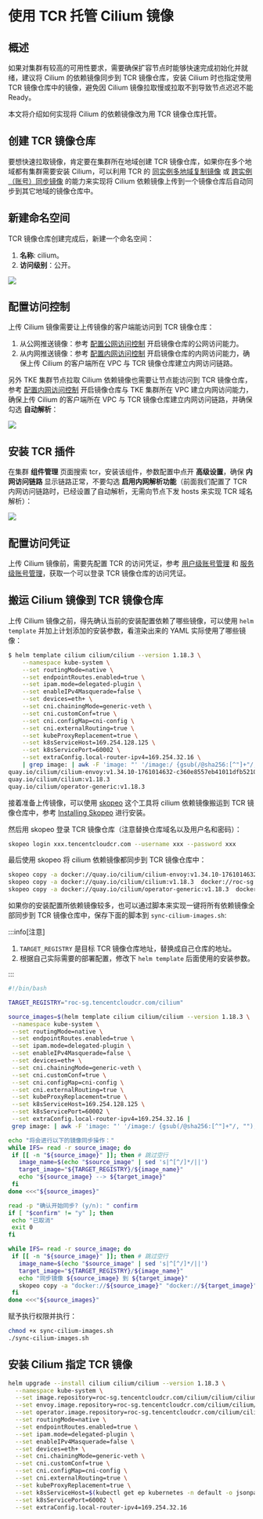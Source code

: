 # 使用 TCR 托管 Cilium 镜像

## 概述

如果对集群有较高的可用性要求，需要确保扩容节点时能够快速完成初始化并就绪，建议将 Cilium 的依赖镜像同步到 TCR 镜像仓库，安装 Cilium 时也指定使用 TCR 镜像仓库中的镜像，避免因 Cilium 镜像拉取慢或拉取不到导致节点迟迟不能 Ready。

本文将介绍如何实现将 Cilium 的依赖镜像改为用 TCR 镜像仓库托管。

## 创建 TCR 镜像仓库

要想快速拉取镜像，肯定要在集群所在地域创建 TCR 镜像仓库，如果你在多个地域都有集群需要安装 Cilium，可以利用 TCR 的 [同实例多地域复制镜像](https://cloud.tencent.com/document/product/1141/52095) 或 [跨实例（账号）同步镜像](https://cloud.tencent.com/document/product/1141/41945) 的能力来实现将 Cilium 依赖镜像上传到一个镜像仓库后自动同步到其它地域的镜像仓库中。

## 新建命名空间

TCR 镜像仓库创建完成后，新建一个命名空间：
1. **名称**: cilium。
1. **访问级别**：公开。

![](https://image-host-1251893006.cos.ap-chengdu.myqcloud.com/2025%2F10%2F31%2F20251031125444.png)

## 配置访问控制

上传 Cilium 镜像需要让上传镜像的客户端能访问到 TCR 镜像仓库：
1. 从公网推送镜像：参考 [配置公网访问控制](https://cloud.tencent.com/document/product/1141/41837) 开启镜像仓库的公网访问能力。
2. 从内网推送镜像：参考 [配置内网访问控制](https://cloud.tencent.com/document/product/1141/41838) 开启镜像仓库的内网访问能力，确保上传 Cilium 的客户端所在 VPC 与 TCR 镜像仓库建立内网访问链路。

另外 TKE 集群节点拉取 Cilium 依赖镜像也需要让节点能访问到 TCR 镜像仓库，参考 [配置内网访问控制](https://cloud.tencent.com/document/product/1141/41838) 开启镜像仓库与 TKE 集群所在 VPC 建立内网访问能力，确保上传 Cilium 的客户端所在 VPC 与 TCR 镜像仓库建立内网访问链路，并确保勾选 **自动解析**：

![](https://image-host-1251893006.cos.ap-chengdu.myqcloud.com/2025%2F10%2F31%2F20251031140032.png)

## 安装 TCR 插件

在集群 **组件管理** 页面搜索 tcr，安装该组件，参数配置中点开 **高级设置**，确保 **内网访问链路** 显示链路正常，不要勾选 **启用内网解析功能**（前面我们配置了 TCR 内网访问链路时，已经设置了自动解析，无需向节点下发 hosts 来实现 TCR 域名解析）：

![](https://image-host-1251893006.cos.ap-chengdu.myqcloud.com/2025%2F10%2F31%2F20251031144916.png)

## 配置访问凭证

上传 Cilium 镜像前，需要先配置 TCR 的访问凭证，参考 [用户级账号管理](https://cloud.tencent.com/document/product/1141/41829) 和 [服务级账号管理](https://cloud.tencent.com/document/product/1141/89137)，获取一个可以登录 TCR 镜像仓库的访问凭证。

## 搬运 Cilium 镜像到 TCR 镜像仓库

上传 Cilium 镜像之前，得先确认当前的安装配置依赖了哪些镜像，可以使用 `helm template` 并加上计划添加的安装参数，看渲染出来的 YAML 实际使用了哪些镜像：

```bash
$ helm template cilium cilium/cilium --version 1.18.3 \
    --namespace kube-system \
    --set routingMode=native \
    --set endpointRoutes.enabled=true \
    --set ipam.mode=delegated-plugin \
    --set enableIPv4Masquerade=false \
    --set devices=eth+ \
    --set cni.chainingMode=generic-veth \
    --set cni.customConf=true \
    --set cni.configMap=cni-config \
    --set cni.externalRouting=true \
    --set kubeProxyReplacement=true \
    --set k8sServiceHost=169.254.128.125 \
    --set k8sServicePort=60002 \
    --set extraConfig.local-router-ipv4=169.254.32.16 \
    | grep image: | awk -F 'image: "' '/image:/ {gsub(/@sha256:[^"]+"/, ""); print $2}' | sort | uniq
quay.io/cilium/cilium-envoy:v1.34.10-1761014632-c360e8557eb41011dfb5210f8fb53fed6c0b3222
quay.io/cilium/cilium:v1.18.3
quay.io/cilium/operator-generic:v1.18.3
```

接着准备上传镜像，可以使用 [skopeo](https://github.com/containers/skopeo) 这个工具将 cilium 依赖镜像搬运到 TCR 镜像仓库中，参考 [Installing Skopeo](https://github.com/containers/skopeo/blob/main/install.md) 进行安装。

然后用 skopeo 登录 TCR 镜像仓库（注意替换仓库域名以及用户名和密码）：

```bash
skopeo login xxx.tencentcloudcr.com --username xxx --password xxx
```

最后使用 skopeo 将 cilium 依赖镜像都同步到 TCR 镜像仓库中：

```bash
skopeo copy -a docker://quay.io/cilium/cilium-envoy:v1.34.10-1761014632-c360e8557eb41011dfb5210f8fb53fed6c0b3222  docker://roc-sg.tencentcloudcr.com/cilium/cilium-envoy:v1.34.10-1761014632-c360e8557eb41011dfb5210f8fb53fed6c0b3222
skopeo copy -a docker://quay.io/cilium/cilium:v1.18.3  docker://roc-sg.tencentcloudcr.com/cilium/cilium:v1.18.3
skopeo copy -a docker://quay.io/cilium/operator-generic:v1.18.3  docker://roc-sg.tencentcloudcr.com/cilium/operator-generic:v1.18.3
```

如果你的安装配置所依赖镜像较多，也可以通过脚本来实现一键将所有依赖镜像全部同步到 TCR 镜像仓库中，保存下面的脚本到 `sync-cilium-images.sh`:

:::info[注意]

1. `TARGET_REGISTRY` 是目标 TCR 镜像仓库地址，替换成自己仓库的地址。
2. 根据自己实际需要的部署配置，修改下 `helm template` 后面使用的安装参数。

:::

 ```bash title="sync-cilium-images.sh"
#!/bin/bash

TARGET_REGISTRY="roc-sg.tencentcloudcr.com/cilium"

source_images=$(helm template cilium cilium/cilium --version 1.18.3 \
  --namespace kube-system \
  --set routingMode=native \
  --set endpointRoutes.enabled=true \
  --set ipam.mode=delegated-plugin \
  --set enableIPv4Masquerade=false \
  --set devices=eth+ \
  --set cni.chainingMode=generic-veth \
  --set cni.customConf=true \
  --set cni.configMap=cni-config \
  --set cni.externalRouting=true \
  --set kubeProxyReplacement=true \
  --set k8sServiceHost=169.254.128.125 \
  --set k8sServicePort=60002 \
  --set extraConfig.local-router-ipv4=169.254.32.16 |
  grep image: | awk -F 'image: "' '/image:/ {gsub(/@sha256:[^"]+"/, ""); print $2}' | sort | uniq)

echo "将会进行以下的镜像同步操作："
while IFS= read -r source_image; do
  if [[ -n "${source_image}" ]]; then # 跳过空行
    image_name=$(echo "$source_image" | sed 's|^[^/]*/||')
    target_image="${TARGET_REGISTRY}/${image_name}"
    echo "${source_image} --> ${target_image}"
  fi
done <<<"${source_images}"

read -p "确认开始同步? (y/n): " confirm
if [ "$confirm" != "y" ]; then
  echo "已取消"
  exit 0
fi

while IFS= read -r source_image; do
  if [[ -n "${source_image}" ]]; then # 跳过空行
    image_name=$(echo "$source_image" | sed 's|^[^/]*/||')
    target_image="${TARGET_REGISTRY}/${image_name}"
    echo "同步镜像 ${source_image} 到 ${target_image}"
    skopeo copy -a "docker://${source_image}" "docker://${target_image}"
  fi
done <<<"${source_images}"
```

赋予执行权限并执行：

```bash
chmod +x sync-cilium-images.sh
./sync-cilium-images.sh
```

## 安装 Cilium 指定 TCR 镜像

```bash showLineNumbers
helm upgrade --install cilium cilium/cilium --version 1.18.3 \
  --namespace kube-system \
  --set image.repository=roc-sg.tencentcloudcr.com/cilium/cilium/cilium \
  --set envoy.image.repository=roc-sg.tencentcloudcr.com/cilium/cilium/cilium-envoy \
  --set operator.image.repository=roc-sg.tencentcloudcr.com/cilium/cilium/operator \
  --set routingMode=native \
  --set endpointRoutes.enabled=true \
  --set ipam.mode=delegated-plugin \
  --set enableIPv4Masquerade=false \
  --set devices=eth+ \
  --set cni.chainingMode=generic-veth \
  --set cni.customConf=true \
  --set cni.configMap=cni-config \
  --set cni.externalRouting=true \
  --set kubeProxyReplacement=true \
  --set k8sServiceHost=$(kubectl get ep kubernetes -n default -o jsonpath='{.subsets[0].addresses[0].ip}') \
  --set k8sServicePort=60002 \
  --set extraConfig.local-router-ipv4=169.254.32.16
```
